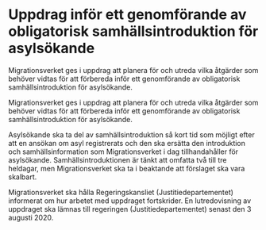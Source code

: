 # Uppdrag inför ett genomförande av obligatorisk samhällsintroduktion för asylsökande

Migrationsverket ges i uppdrag att planera för och utreda vilka åtgärder som behöver vidtas för att förbereda inför ett genomförande av obligatorisk samhällsintroduktion för asylsökande.

Migrationsverket ges i uppdrag att planera för och utreda vilka åtgärder som behöver vidtas för att förbereda inför ett genomförande av obligatorisk samhällsintroduktion för asylsökande.

Asylsökande ska ta del av samhällsintroduktion så kort tid som möjligt efter att en ansökan om asyl registrerats och den ska ersätta den introduktion och samhällsinformation som Migrationsverket i dag tillhandahåller för asylsökande. Samhällsintroduktionen är tänkt att omfatta två till tre heldagar, men Migrationsverket ska ta i beaktande att förslaget ska vara skalbart.

Migrationsverket ska hålla Regeringskansliet (Justitiedepartementet) informerat om hur arbetet med uppdraget fortskrider. En lutredovisning av uppdraget ska lämnas till regeringen (Justitiedepartementet) senast den 3 augusti 2020.

